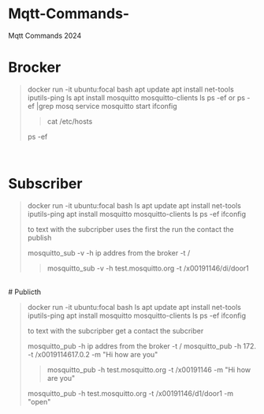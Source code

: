 # Mqtt-Commands-
Mqtt Commands 2024
# Brocker 

> docker run -it ubuntu:focal bash
> apt update
> apt install net-tools iputils-ping
> ls
> apt install mosquitto mosquitto-clients
> ls
> ps -ef   or    ps -ef |grep mosq
> service mosquitto start
> ifconfig
> > cat /etc/hosts
>
> ps -ef
<br>

#  Subscriber

> docker run -it ubuntu:focal bash
> ls
> apt update
> apt install net-tools iputils-ping
> apt install mosquitto mosquitto-clients
> ls
> ps -ef
> ifconfig
>
> to text with the subcripber
> uses the first  the run the contact the publish
>
> mosquitto_sub -v -h ip addres from the broker -t /
> > mosquitto_sub -v -h test.mosquitto.org -t /x00191146/di/door1
> 
> 


<br>
# Publicth 


> docker run -it ubuntu:focal bash
> ls
> apt update
> apt install net-tools iputils-ping
> apt install mosquitto mosquitto-clients
> ls
> ps -ef
> ifconfig
>
> to text with the subcripber
> get a contact the subcriber
>
> mosquitto_pub -h ip addres from the broker -t /
> mosquitto_pub -h 172. -t /x0019114617.0.2 -m "Hi how are you"
> 
> > mosquitto_pub -h test.mosquitto.org -t /x00191146 -m "Hi how are you"
> 
>mosquitto_pub -h test.mosquitto.org -t /x00191146/d1/door1 -m "open"






